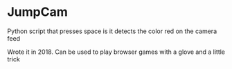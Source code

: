 # JumpCam
Python script that presses space is it detects the color red on the camera feed
  
Wrote it in 2018. Can be used to play browser games with a glove and a little trick
